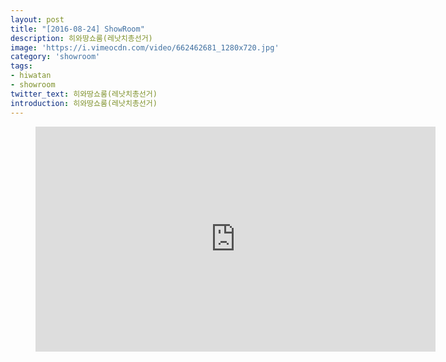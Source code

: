 ```yaml
---
layout: post
title: "[2016-08-24] ShowRoom"
description: 히와땅쇼룸(레낫치총선거)
image: 'https://i.vimeocdn.com/video/662462681_1280x720.jpg'
category: 'showroom'
tags:
- hiwatan
- showroom
twitter_text: 히와땅쇼룸(레낫치총선거)
introduction: 히와땅쇼룸(레낫치총선거)
---
```

<figure class="video_container">
<iframe src="https://player.vimeo.com/video/239480600" width="640" height="360" frameborder="0" webkitallowfullscreen mozallowfullscreen allowfullscreen></iframe>
</figure>
